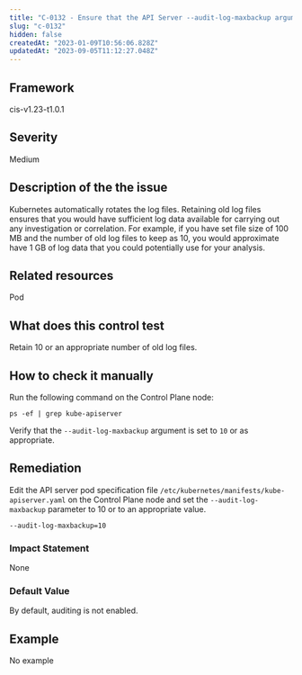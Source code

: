 ```yaml
---
title: "C-0132 - Ensure that the API Server --audit-log-maxbackup argument is set to 10 or as appropriate"
slug: "c-0132"
hidden: false
createdAt: "2023-01-09T10:56:06.828Z"
updatedAt: "2023-09-05T11:12:27.048Z"
---
```

## Framework
cis-v1.23-t1.0.1
## Severity
Medium
## Description of the the issue
Kubernetes automatically rotates the log files. Retaining old log files ensures that you would have sufficient log data available for carrying out any investigation or correlation. For example, if you have set file size of 100 MB and the number of old log files to keep as 10, you would approximate have 1 GB of log data that you could potentially use for your analysis.
## Related resources
Pod
## What does this control test
Retain 10 or an appropriate number of old log files.
## How to check it manually
Run the following command on the Control Plane node:

 
```
ps -ef | grep kube-apiserver

```
 Verify that the `--audit-log-maxbackup` argument is set to `10` or as appropriate.
## Remediation
Edit the API server pod specification file `/etc/kubernetes/manifests/kube-apiserver.yaml` on the Control Plane node and set the `--audit-log-maxbackup` parameter to 10 or to an appropriate value.

 
```
--audit-log-maxbackup=10

```
### Impact Statement
None
### Default Value
By default, auditing is not enabled.
## Example
No example